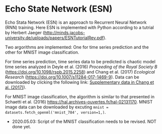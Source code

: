 # Echo State Network (ESN)
Echo Stata Network (ESN) is an approach to Recurrent Neural Network (RNN) training. Here ESN is implemented with Python according to a tutrial by Herbert Jaeger (http://minds.jacobs-university.de/uploads/papers/ESNTutorialRev.pdf).

Two argorithms are implemented: One for time series prediction and the other for MNIST image classification.

For time series prediction, time series data to be predicted is chaotic model time series analyzed in Deyle et al. (2016) _Proceeding of the Royal Society B_ (https://doi.org/10.1098/rspb.2015.2258) and Chang et al. (2017) _Ecological Research_ (https://doi.org/10.1007/s11284-017-1469-9). Data can be downloaded by clicking the following link: [Supplementary data in Chang et al. (2017)](https://esj-journals.onlinelibrary.wiley.com/action/downloadSupplement?doi=10.1007%2Fs11284-017-1469-9&file=ere0785-sup-0006.csv)). 

For MNIST image classification, the algorithm is similar to that presented in Schaetti et al. (2016) https://hal.archives-ouvertes.fr/hal-02131170. MNIST image data can be downloaded by excuting ```mnist = datasets.fetch_openml('mnist_784', version=1,)```.

- 2020.05.03: Script of the MNIST classification needs to be revised. NOT done yet.

